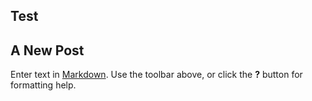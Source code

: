 
## Test

## A New Post

Enter text in [Markdown](http://daringfireball.net/projects/markdown/). Use the toolbar above, or click the **?** button for formatting help.
